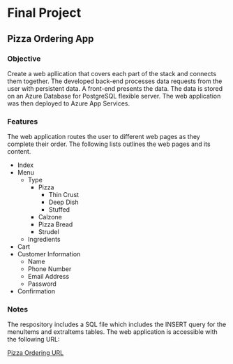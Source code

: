 # Final Project
## Pizza Ordering App

### Objective
Create a web apllication that covers each part of the stack and connects them together. The developed back-end processes data requests from the user with persistent data. A front-end presents the data. The data is stored on an Azure Database for PostgreSQL flexible server. The web application was then deployed to Azure App Services.

### Features
The web application routes the user to different web pages as they complete their order. The following lists outlines the web pages and its content.

- Index
- Menu
  - Type
    - Pizza
      - Thin Crust
      - Deep Dish
      - Stuffed
    - Calzone
    - Pizza Bread
    - Strudel
  - Ingredients
- Cart
- Customer Information
  - Name
  - Phone Number
  - Email Address
  - Password
- Confirmation


### Notes
The respository includes a SQL file which includes the INSERT query for the menuItems and extraItems tables. 
The web application is accessible with the following URL:

[Pizza Ordering URL](https://ccmcis385pizzaorderingapp.azurewebsites.net)